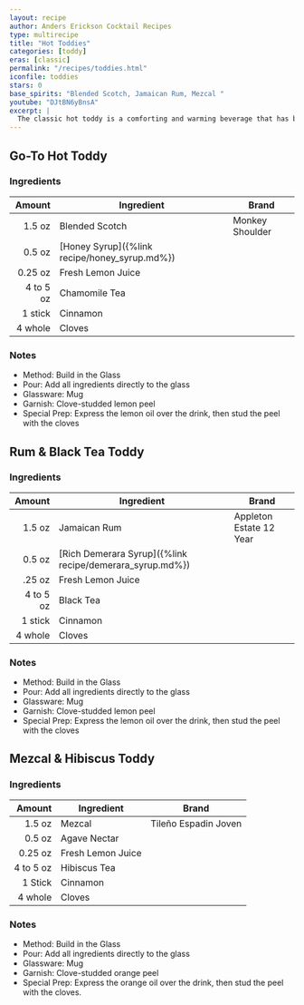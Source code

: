 ```yaml
---
layout: recipe
author: Anders Erickson Cocktail Recipes
type: multirecipe
title: "Hot Toddies"
categories: [toddy]
eras: [classic]
permalink: "/recipes/toddies.html"
iconfile: toddies
stars: 0
base_spirits: "Blended Scotch, Jamaican Rum, Mezcal "
youtube: "DJtBN6yBnsA"
excerpt: |
  The classic hot toddy is a comforting and warming beverage that has been used for centuries to soothe ailments and warm the soul.
---
```


<div class="subrecipe" markdown="1">

## Go-To Hot Toddy

### Ingredients

|    Amount | Ingredient                                    | Brand           |
| --------: | --------------------------------------------- | --------------- |
|    1.5 oz | Blended Scotch                                | Monkey Shoulder |
|    0.5 oz | [Honey Syrup]({%link recipe/honey_syrup.md%}) |
|   0.25 oz | Fresh Lemon Juice                             |
| 4 to 5 oz | Chamomile Tea                                 |
|   1 stick | Cinnamon                                      |
|   4 whole | Cloves                                        |

### Notes

- Method: Build in the Glass
- Pour: Add all ingredients directly to the glass
- Glassware: Mug
- Garnish: Clove-studded lemon peel
- Special Prep: Express the lemon oil over the drink, then stud the peel with the cloves

</div>
<div class="subrecipe" markdown="1">

## Rum & Black Tea Toddy

### Ingredients

|    Amount | Ingredient                                               | Brand                   |
| --------: | -------------------------------------------------------- | ----------------------- |
|    1.5 oz | Jamaican Rum                                             | Appleton Estate 12 Year |
|    0.5 oz | [Rich Demerara Syrup]({%link recipe/demerara_syrup.md%}) |
|    .25 oz | Fresh Lemon Juice                                        |
| 4 to 5 oz | Black Tea                                                |
|   1 stick | Cinnamon                                                 |
|   4 whole | Cloves                                                   |

### Notes

- Method: Build in the Glass
- Pour: Add all ingredients directly to the glass
- Glassware: Mug
- Garnish: Clove-studded lemon peel
- Special Prep: Express the lemon oil over the drink, then stud the peel with the cloves

</div>
<div class="subrecipe" markdown="1">

## Mezcal & Hibiscus Toddy

### Ingredients

|    Amount | Ingredient        | Brand                |
| --------: | ----------------- | -------------------- |
|    1.5 oz | Mezcal            | Tileño Espadin Joven |
|    0.5 oz | Agave Nectar      |
|   0.25 oz | Fresh Lemon Juice |
| 4 to 5 oz | Hibiscus Tea      |
|   1 Stick | Cinnamon          |
|   4 whole | Cloves            |

### Notes

- Method: Build in the Glass
- Pour: Add all ingredients directly to the glass
- Glassware: Mug
- Garnish: Clove-studded orange peel
- Special Prep: Express the orange oil over the drink, then stud the peel with the cloves.

</div>
